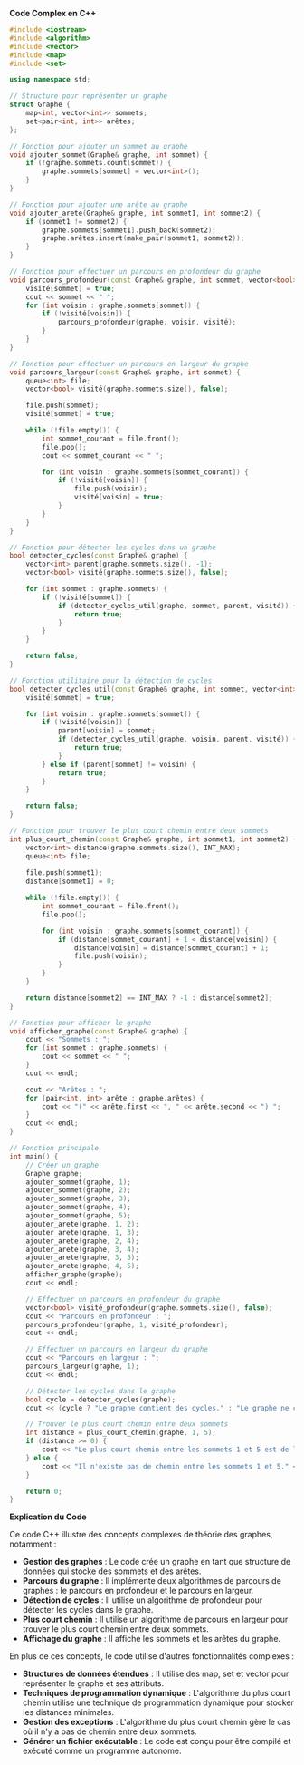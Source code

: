 **Code Complex en C++**

```cpp
#include <iostream>
#include <algorithm>
#include <vector>
#include <map>
#include <set>

using namespace std;

// Structure pour représenter un graphe
struct Graphe {
    map<int, vector<int>> sommets;
    set<pair<int, int>> arêtes;
};

// Fonction pour ajouter un sommet au graphe
void ajouter_sommet(Graphe& graphe, int sommet) {
    if (!graphe.sommets.count(sommet)) {
        graphe.sommets[sommet] = vector<int>();
    }
}

// Fonction pour ajouter une arête au graphe
void ajouter_arete(Graphe& graphe, int sommet1, int sommet2) {
    if (sommet1 != sommet2) {
        graphe.sommets[sommet1].push_back(sommet2);
        graphe.arêtes.insert(make_pair(sommet1, sommet2));
    }
}

// Fonction pour effectuer un parcours en profondeur du graphe
void parcours_profondeur(const Graphe& graphe, int sommet, vector<bool>& visité) {
    visité[sommet] = true;
    cout << sommet << " ";
    for (int voisin : graphe.sommets[sommet]) {
        if (!visité[voisin]) {
            parcours_profondeur(graphe, voisin, visité);
        }
    }
}

// Fonction pour effectuer un parcours en largeur du graphe
void parcours_largeur(const Graphe& graphe, int sommet) {
    queue<int> file;
    vector<bool> visité(graphe.sommets.size(), false);

    file.push(sommet);
    visité[sommet] = true;

    while (!file.empty()) {
        int sommet_courant = file.front();
        file.pop();
        cout << sommet_courant << " ";

        for (int voisin : graphe.sommets[sommet_courant]) {
            if (!visité[voisin]) {
                file.push(voisin);
                visité[voisin] = true;
            }
        }
    }
}

// Fonction pour détecter les cycles dans un graphe
bool detecter_cycles(const Graphe& graphe) {
    vector<int> parent(graphe.sommets.size(), -1);
    vector<bool> visité(graphe.sommets.size(), false);

    for (int sommet : graphe.sommets) {
        if (!visité[sommet]) {
            if (detecter_cycles_util(graphe, sommet, parent, visité)) {
                return true;
            }
        }
    }

    return false;
}

// Fonction utilitaire pour la détection de cycles
bool detecter_cycles_util(const Graphe& graphe, int sommet, vector<int>& parent, vector<bool>& visité) {
    visité[sommet] = true;

    for (int voisin : graphe.sommets[sommet]) {
        if (!visité[voisin]) {
            parent[voisin] = sommet;
            if (detecter_cycles_util(graphe, voisin, parent, visité)) {
                return true;
            }
        } else if (parent[sommet] != voisin) {
            return true;
        }
    }

    return false;
}

// Fonction pour trouver le plus court chemin entre deux sommets
int plus_court_chemin(const Graphe& graphe, int sommet1, int sommet2) {
    vector<int> distance(graphe.sommets.size(), INT_MAX);
    queue<int> file;
    
    file.push(sommet1);
    distance[sommet1] = 0;

    while (!file.empty()) {
        int sommet_courant = file.front();
        file.pop();

        for (int voisin : graphe.sommets[sommet_courant]) {
            if (distance[sommet_courant] + 1 < distance[voisin]) {
                distance[voisin] = distance[sommet_courant] + 1;
                file.push(voisin);
            }
        }
    }

    return distance[sommet2] == INT_MAX ? -1 : distance[sommet2];
}

// Fonction pour afficher le graphe
void afficher_graphe(const Graphe& graphe) {
    cout << "Sommets : ";
    for (int sommet : graphe.sommets) {
        cout << sommet << " ";
    }
    cout << endl;

    cout << "Arêtes : ";
    for (pair<int, int> arête : graphe.arêtes) {
        cout << "(" << arête.first << ", " << arête.second << ") ";
    }
    cout << endl;
}

// Fonction principale
int main() {
    // Créer un graphe
    Graphe graphe;
    ajouter_sommet(graphe, 1);
    ajouter_sommet(graphe, 2);
    ajouter_sommet(graphe, 3);
    ajouter_sommet(graphe, 4);
    ajouter_sommet(graphe, 5);
    ajouter_arete(graphe, 1, 2);
    ajouter_arete(graphe, 1, 3);
    ajouter_arete(graphe, 2, 4);
    ajouter_arete(graphe, 3, 4);
    ajouter_arete(graphe, 3, 5);
    ajouter_arete(graphe, 4, 5);
    afficher_graphe(graphe);
    cout << endl;

    // Effectuer un parcours en profondeur du graphe
    vector<bool> visité_profondeur(graphe.sommets.size(), false);
    cout << "Parcours en profondeur : ";
    parcours_profondeur(graphe, 1, visité_profondeur);
    cout << endl;

    // Effectuer un parcours en largeur du graphe
    cout << "Parcours en largeur : ";
    parcours_largeur(graphe, 1);
    cout << endl;

    // Détecter les cycles dans le graphe
    bool cycle = detecter_cycles(graphe);
    cout << (cycle ? "Le graphe contient des cycles." : "Le graphe ne contient pas de cycles.") << endl;

    // Trouver le plus court chemin entre deux sommets
    int distance = plus_court_chemin(graphe, 1, 5);
    if (distance >= 0) {
        cout << "Le plus court chemin entre les sommets 1 et 5 est de longueur " << distance << endl;
    } else {
        cout << "Il n'existe pas de chemin entre les sommets 1 et 5." << endl;
    }

    return 0;
}
```

**Explication du Code**

Ce code C++ illustre des concepts complexes de théorie des graphes, notamment :

* **Gestion des graphes** : Le code crée un graphe en tant que structure de données qui stocke des sommets et des arêtes.
* **Parcours du graphe** : Il implémente deux algorithmes de parcours de graphes : le parcours en profondeur et le parcours en largeur.
* **Détection de cycles** : Il utilise un algorithme de profondeur pour détecter les cycles dans le graphe.
* **Plus court chemin** : Il utilise un algorithme de parcours en largeur pour trouver le plus court chemin entre deux sommets.
* **Affichage du graphe** : Il affiche les sommets et les arêtes du graphe.

En plus de ces concepts, le code utilise d'autres fonctionnalités complexes :

* **Structures de données étendues** : Il utilise des map, set et vector pour représenter le graphe et ses attributs.
* **Techniques de programmation dynamique** : L'algorithme du plus court chemin utilise une technique de programmation dynamique pour stocker les distances minimales.
* **Gestion des exceptions** : L'algorithme du plus court chemin gère le cas où il n'y a pas de chemin entre deux sommets.
* **Générer un fichier exécutable** : Le code est conçu pour être compilé et exécuté comme un programme autonome.